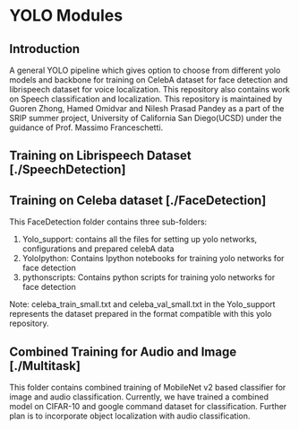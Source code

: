 # YOLO Modules

## Introduction

A general YOLO pipeline which gives option to choose from different yolo models and backbone for training on CelebA dataset for face detection and librispeech dataset for voice localization. This repository also contains work on Speech classification and localization. This repository is maintained by Guoren Zhong, Hamed Omidvar and Nilesh Prasad Pandey as a part of the SRIP summer project, University of California San Diego(UCSD) under the guidance of Prof. Massimo Franceschetti.

## Training on Librispeech Dataset [./SpeechDetection]


## Training on Celeba dataset [./FaceDetection]
This FaceDetection folder contains three sub-folders:
1. Yolo_support: contains all the files for setting up yolo networks, configurations and prepared celebA data
2. YoloIpython: Contains Ipython notebooks for training yolo networks for face detection
3. pythonscripts: Contains python scripts for training yolo networks for face detection

Note: celeba_train_small.txt and celeba_val_small.txt in the Yolo_support represents the dataset prepared in the format compatible with this yolo repository.

## Combined Training for Audio and Image [./Multitask]
This folder contains combined training of MobileNet v2 based classifier for image and audio classification. Currently, we have trained a combined model on CIFAR-10 and google command dataset for classification. Further plan is to incorporate object localization with audio classification.

